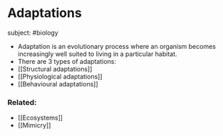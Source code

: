 # Adaptations
subject: #biology

- Adaptation is an evolutionary process where an organism becomes increasingly well suited to living in a particular habitat.
- There are 3 types of adaptations: 
- [[Structural adaptations]]
- [[Physiological adaptations]]
- [[Behavioural adaptations]]

### Related: 
- [[Ecosystems]]
- [[Mimicry]]
